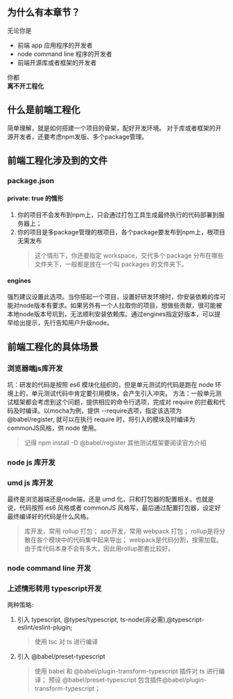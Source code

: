 ## 为什么有本章节？
无论你是
* 前端 app 应用程序的开发者
* node command line 程序的开发者
* 前端开源库或者框架的开发者

你都  
**离不开工程化**

## 什么是前端工程化
简单理解，就是如何搭建一个项目的骨架，配好开发环境。
对于库或者框架的开源开发者，还要考虑npm发版、多个package管理。

## 前端工程化涉及到的文件
### package.json 
#### private: true 的情形
1. 你的项目不会发布到npm上，只会通过打包工具生成最终执行的代码部署到服务器上；
2. 你的项目是多package管理的根项目，各个package要发布到npm上，根项目无需发布
   > 这个情形下，你还要指定 workspace，交代多个 package 分布在哪些文件夹下，一般都是放在一个叫 packages 的文件夹下。

#### engines
强烈建议设置此选项。当你搭起一个项目，设置好研发环境时，你安装依赖的库可能对node版本有要求。如果另外有一个人拉取你的项目，想做些贡献，很可能被本地node版本号坑到，无法顺利安装依赖库。通过engines指定好版本，可以提早给出提示，先行告知用户升级node。


## 前端工程化的具体场景
### 浏览器端js库开发
坑：研发的代码是按照 es6 模块化组织的，但是单元测试的代码是跑在 node 环境上的，单元测试代码中肯定要引用模块，会产生引入冲突。
方法：一般单元测试框架都会考虑到这个问题，提供相应的命令行选项，完成对 require 的拦截和代码及时编译。以mocha为例，提供 --require选项，指定该选项为 @babel/register, 就可以在执行 require 时，将引入的模块及时编译为 commonJS风格，供 node 使用。
> 记得 npm install -D @babel/register 
> 其他测试框架要阅读官方介绍

### node js 库开发 
### umd js 库开发
最终是浏览器端还是node端，还是 umd 化，只和打包器的配置相关。也就是说，代码按照 es6 风格或者 commonJS 风格写，最后通过配置打包器，设定好最终编译好的代码是什么风格。
> 库开发，常用 rollup 打包；
> app开发，常用 webpack 打包；
> rollup是将分散在各个模块中的代码集中起来导出；
> webpack是代码分割，按需加载。
> 由于库代码本身不会有多大，因此用rollup那套比较好。
### node command line 开发
### 上述情形转用 typescript开发
两种策略:
1. 引入 typescript, @types/typescript, ts-node(非必需),@typescript-eslint/eslint-plugin;
   > 使用 tsc 对 ts 进行编译
2. 引入 @babel/preset-typescript
   > 使用 babel 和 @babel/plugin-transform-typescript 插件对 ts 进行编译；
   > 预设 @babel/preset-typescript 包含插件@babel/plugin-transform-typescript；
